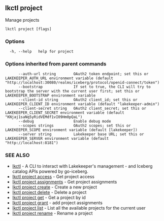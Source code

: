 ## lkctl project

Manage projects

```
lkctl project [flags]
```

### Options

```
  -h, --help   help for project
```

### Options inherited from parent commands

```
      --auth-url string        OAuth2 token endpoint; set this or LAKEKEEPER_AUTH_URL environment variable (default "http://localhost:30080/realms/iceberg/protocol/openid-connect/token")
      --bootstrap              If set to true, the CLI will try to bootstrap the server with the current user first; set this or LAKEKEEPER_BOOTSTRAP environment variable
      --client-id string       OAuth2 client_id; set this or LAKEKEEPER_CLIENT_ID environment variable (default "lakekeeper-admin")
      --client-secret string   OAuth2 client_secret; set this or LAKEKEEPER_CLIENT_SECRET environment variable (default "KNjaj1saNq5yRidVEMdf1vI09Hm0pQaL")
      --debug                  Enable debug mode
      --scopes strings         OAuth2 scopes; set this or LAKEKEEPER_SCOPE environment variable (default [lakekeeper])
      --server string          Lakekeeper base URL; set this or LAKEKEEPER_SERVER environment variable (default "http://localhost:8181")
```

### SEE ALSO

* [lkctl](lkctl.md)	 - A CLI to interact with Lakekeeper's management - and Iceberg catalog APIs powered by go-iceberg.
* [lkctl project access](lkctl_project_access.md)	 - Get project access
* [lkctl project assignments](lkctl_project_assignments.md)	 - Get project assignments
* [lkctl project create](lkctl_project_create.md)	 - Create a new project
* [lkctl project delete](lkctl_project_delete.md)	 - Delete a project
* [lkctl project get](lkctl_project_get.md)	 - Get a project by id
* [lkctl project grant](lkctl_project_grant.md)	 - add project assignments
* [lkctl project list](lkctl_project_list.md)	 - List all the available projects for the current user
* [lkctl project rename](lkctl_project_rename.md)	 - Rename a project

